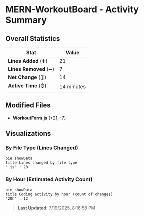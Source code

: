 # MERN-WorkoutBoard - Activity Summary 

## Overall Statistics

| Stat                   | Value                                                             |
| ---------------------- | ----------------------------------------------------------------- |
| **Lines Added** (➕)   | 21                                          |
| **Lines Removed** (➖) | 7                                        |
| **Net Change** (↕)    | 14                |
| **Active Time** (⌚)   | 14 minutes |


## Modified Files
- **WorkoutForm.js** (+21, -7)

## Visualizations

### By File Type (Lines Changed)

```mermaid
pie showData
title Lines changed by file type
".js" : 28
```

### By Hour (Estimated Activity Count)

```mermaid
pie showData
title Coding activity by hour (count of changes)
"20h" : 12
```


> **Last Updated:** 7/19/2025, 8:16:58 PM